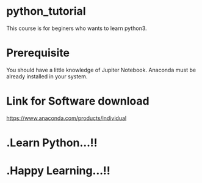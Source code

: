 # python_tutorial
This course is for beginers  who wants to learn python3. 

# Prerequisite 
You should have a little knowledge of Jupiter Notebook.
Anaconda must be already installed in your system.
# Link for Software download
https://www.anaconda.com/products/individual
# .Learn Python...!!
# .Happy Learning...!!

